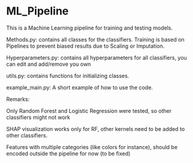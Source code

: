 # ML_Pipeline
This is a Machine Learning pipeline for training and testing models.


Methods.py: contains all classes for the classifiers. Training is based on Pipelines to prevent biased results due to Scaling or Imputation.

Hyperparameters.py: contains all hyperparameters for all classifiers, you can edit and add/remove you own

utils.py: contains functions for initializing classes.

example_main.py: A short example of how to use the code.

Remarks:

Only Random Forest and Logistic Regression were tested, so other classifiers might not work

SHAP visualization works only for RF, other kernels need to be added to other classifiers.

Features with multiple categories (like colors for instance), should be encoded outside the pipeline for now (to be fixed)

